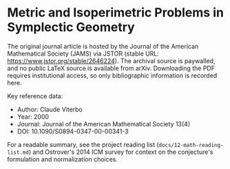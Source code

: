 # Metric and Isoperimetric Problems in Symplectic Geometry

The original journal article is hosted by the Journal of the American Mathematical Society (JAMS) via JSTOR (stable URL: https://www.jstor.org/stable/2646224). The archival source is paywalled, and no public LaTeX source is available from arXiv. Downloading the PDF requires institutional access, so only bibliographic information is recorded here.

Key reference data:

- Author: Claude Viterbo
- Year: 2000
- Journal: Journal of the American Mathematical Society 13(4)
- DOI: 10.1090/S0894-0347-00-00341-3

For a readable summary, see the project reading list (`docs/12-math-reading-list.md`) and Ostrover's 2014 ICM survey for context on the conjecture's formulation and normalization choices.
